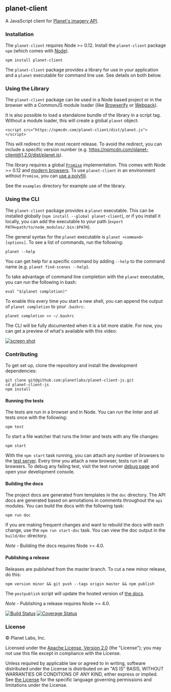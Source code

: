 ## planet-client

A JavaScript client for [Planet's imagery API](https://www.planet.com/docs/).

### Installation

The `planet-client` requires Node >= 0.12.  Install the `planet-client` package `npm` (which comes with [Node](https://nodejs.org/)).

    npm install planet-client

The `planet-client` package provides a library for use in your application and a `planet` executable for command line use.  See details on both below.

### Using the Library

The `planet-client` package can be used in a Node based project or in the browser with a CommonJS module loader (like [Browserify](http://browserify.org/) or [Webpack](http://webpack.github.io/)).

It is also possible to load a standalone bundle of the library in a script tag.  Without a module loader, this will create a global `planet` object:

    <script src="https://npmcdn.com/planet-client/dist/planet.js"></script>

This will redirect to the most recent release.  To avoid the redirect, you can include a specific version number (e.g. https://npmcdn.com/planet-client@1.2.0/dist/planet.js).

The library requires a global [`Promise`](https://developer.mozilla.org/en-US/docs/Web/JavaScript/Reference/Global_Objects/Promise) implementation.  This comes with Node >= 0.12 and [modern browsers](http://caniuse.com/#search=promise).  To use `planet-client` in an environment without `Promise`, you can [use a polyfill](https://www.google.com/search?q=promise+polyfill).

See the `examples` directory for example use of the library.

### Using the CLI

The `planet-client` package provides a `planet` executable.  This can be installed globally (`npm install --global planet-client`), or if you install it locally, you can add the executable to your path (`export PATH=path/to/node_modules/.bin:$PATH`).

The general syntax for the `planet` executable is `planet <command> [options]`.  To see a list of commands, run the following:

    planet --help

You can get help for a specific command by adding `--help` to the command name (e.g. `planet find-scenes --help`).

To take advantage of command line completion with the `planet` executable, you can run the following in bash:

    eval "$(planet completion)"

To enable this every time you start a new shell, you can append the output of `planet completion` to your `.bashrc`:

    planet completion >> ~/.bashrc

The CLI will be fully documented when it is a bit more stable.  For now, you can get a preview of what's available with this video:

[![screen shot][video-image]][video-url]

### Contributing

To get set up, clone the repository and install the development dependencies:

    git clone git@github.com:planetlabs/planet-client-js.git
    cd planet-client-js
    npm install

#### Running the tests

The tests are run in a browser and in Node.  You can run the linter and all tests once with the following:

    npm test

To start a file watcher that runs the linter and tests with any file changes:

    npm start

With the `npm start` task running, you can attach any number of browsers to the [test server](http://localhost:9876/).  Every time you attach a new browser, tests run in all browsers.  To debug any failing test, visit the test runner [debug page](http://localhost:9876/debug.html) and open your development console.

#### Building the docs

The project docs are generated from templates in the `doc` directory.  The API docs are generated based on annotations in comments throughout the `api` modules.  You can build the docs with the following task:

    npm run doc

If you are making frequent changes and want to rebuild the docs with each change, use the `npm run start-doc` task.  You can view the doc output in the `build/doc` directory.

*Note* - Building the docs requires Node >= 4.0.

#### Publishing a release

Releases are published from the master branch.  To cut a new minor release, do this:

    npm version minor && git push --tags origin master && npm publish

The `postpublish` script will update the hosted version of [the docs](http://planetlabs.github.io/planet-client-js/).

*Note* - Publishing a release requires Node >= 4.0.

[![Build Status][travis-image]][travis-url]
[![Coverage Status][coveralls-image]][coveralls-url]

### License

© Planet Labs, Inc.

Licensed under the [Apache License, Version 2.0](http://www.apache.org/licenses/LICENSE-2.0) (the "License"); you may not use this file except in compliance with the License.

Unless required by applicable law or agreed to in writing, software distributed under the License is distributed on an "AS IS" BASIS, WITHOUT WARRANTIES OR CONDITIONS OF ANY KIND, either express or implied. See [the License](http://www.apache.org/licenses/LICENSE-2.0) for the specific language governing permissions and limitations under the License.

[video-url]: https://vimeo.com/134018559
[video-image]: https://raw.githubusercontent.com/wiki/planetlabs/planet-client-js/planet-client.png
[travis-url]: https://travis-ci.org/planetlabs/planet-client-js
[travis-image]: https://img.shields.io/travis/planetlabs/planet-client-js.svg
[coveralls-url]: https://coveralls.io/github/planetlabs/planet-client-js
[coveralls-image]: https://coveralls.io/repos/planetlabs/planet-client-js/badge.svg?branch=master&service=github

